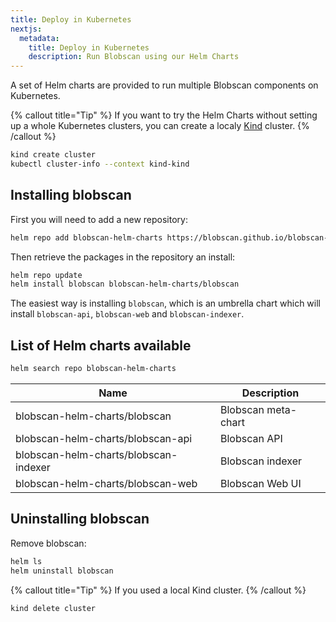```yaml
---
title: Deploy in Kubernetes
nextjs:
  metadata:
    title: Deploy in Kubernetes
    description: Run Blobscan using our Helm Charts
---
```


A set of Helm charts are provided to run multiple Blobscan components on Kubernetes.

{% callout title="Tip" %}
If you want to try the Helm Charts without setting up a whole Kubernetes clusters, you can create a localy [Kind](https://kind.sigs.k8s.io/) cluster.
{% /callout %}

```bash
kind create cluster
kubectl cluster-info --context kind-kind
```

## Installing blobscan

First you will need to add a new repository:

```bash
helm repo add blobscan-helm-charts https://blobscan.github.io/blobscan-helm-charts
```

Then retrieve the packages in the repository an install:

```bash
helm repo update
helm install blobscan blobscan-helm-charts/blobscan
```

The easiest way is installing `blobscan`, which is an umbrella chart which will install `blobscan-api`, `blobscan-web` and `blobscan-indexer`.

## List of Helm charts available

```bash
helm search repo blobscan-helm-charts
```

| Name                                  | Description         |
| ------------------------------------- | ------------------- |
| blobscan-helm-charts/blobscan         | Blobscan meta-chart |
| blobscan-helm-charts/blobscan-api     | Blobscan API        |
| blobscan-helm-charts/blobscan-indexer | Blobscan indexer    |
| blobscan-helm-charts/blobscan-web     | Blobscan Web UI     |

## Uninstalling blobscan

Remove blobscan:

```bash
helm ls
helm uninstall blobscan
```

{% callout title="Tip" %}
If you used a local Kind cluster.
{% /callout %}

```bash
kind delete cluster
```
